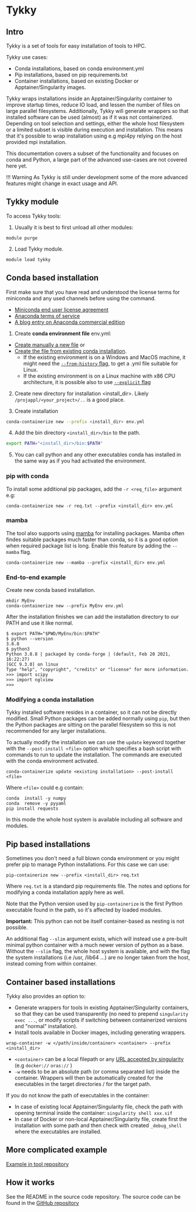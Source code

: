 # Tykky

## Intro

Tykky is a set of tools for easy installation of tools to HPC. 

Tykky use cases:

* Conda installations, based on conda environment.yml
* Pip installations, based on pip requirements.txt
* Container installations, based on existing Docker or Apptainer/Singularity images.

Tykky wraps installations inside 
an Apptainer/Singularity container to improve startup times, 
reduce IO load, and lessen the number of files on large parallel filesystems. 
Additionally, Tykky will generate wrappers so that installed
software can be used (almost) as if it was not containerized. Depending
on tool selection and settings, either the whole host filesystem or
a limited subset is visible during execution and installation. This means that
it's possible to wrap installation using e.g mpi4py relying on the host provided
mpi installation. 

This documentation covers a subset of the functionality and focuses on
conda and Python, a large part of the advanced use-cases
are not covered here yet.

!!! Warning
    As Tykky is still under development some of the more advanced features might change in exact usage and API.

## Tykky module

To access Tykky tools: 

1) Usually it is best to first unload all other modules: 

```
module purge
```

2) Load Tykky module. 

```bash
module load tykky
```

## Conda based installation

First make sure that you have read and understood the license terms for miniconda and any used channels
before using the command. 

- [Miniconda end user license agreement](https://www.anaconda.com/end-user-license-agreement-miniconda)
- [Anaconda terms of service](https://www.anaconda.com/terms-of-service)
- [A blog entry on Anaconda commercial edition](https://www.anaconda.com/blog/anaconda-commercial-edition-faq)

1) Create **conda environment file** env.yml: 

* [Create manually a new file](https://conda.io/projects/conda/en/latest/user-guide/tasks/manage-environments.html#create-env-file-manually) or 
* [Create the file from existing conda installation](https://conda.io/projects/conda/en/latest/user-guide/tasks/manage-environments.html#sharing-an-environment). 
	* If the existing environment is on a Windows and MacOS machine, it might need the [`--from-history` flag](https://conda.io/projects/conda/en/latest/user-guide/tasks/manage-environments.html#exporting-an-environment-file-across-platforms), to get a .yml file suitable for Linux.
	* If the existing environment is on a Linux machine with x86 CPU architecture, it is possible also to use [`--explicit` flag](https://conda.io/projects/conda/en/latest/user-guide/tasks/manage-environments.html#building-identical-conda-environments)

2) Create new directory for installation <install_dir>. Likely `/projappl/<your_project>/..` is a good place.

3) Create installation

```bash
conda-containerize new --prefix <install_dir> env.yml
```

4) Add the bin directory `<install_dir>/bin` to the path. 

```bash
export PATH="<install_dir>/bin:$PATH"
```

5) You can call python and any other executables conda has installed in the same way as if you had activated the environment. 

### pip with conda

To install some additional pip packages, add the `-r <req_file>` argument e.g: 

```
conda-containerize new -r req.txt --prefix <install_dir> env.yml
```

### mamba 
The tool also supports using [mamba](https://github.com/mamba-org/mamba) 
for installing packages. Mamba often findes suitable packages much faster than conda, so it is a good option when required package list is long. Enable this feature by adding the `--mamba` flag. 

```
conda-containerize new --mamba --prefix <install_dir> env.yml
```


### End-to-end example 

Create new conda based installation.
```
mkdir MyEnv
conda-containerize new --prefix MyEnv env.yml 
```
After the installation finishes we can add the installation directory to our PATH
and use it like normal.

```
$ export PATH="$PWD/MyEnv/bin:$PATH"
$ python --version
3.8.8
$ python3
Python 3.8.8 | packaged by conda-forge | (default, Feb 20 2021, 16:22:27) 
[GCC 9.3.0] on linux
Type "help", "copyright", "credits" or "license" for more information.
>>> import scipy
>>> import nglview
>>> 
```

### Modifying a conda installation

Tykky installed software resides in a container, so it can not be directly modified.
Small Python packages can be added normally using `pip`, but then the Python packages are
sitting on the parallel filesystem so this is not recommended for any larger installations.  

To actually modify the installation we can use the `update` keyword
together with the `--post-install <file>` option which specifies a bash script
with commands to run to update the installation. The commands are executed 
with the conda environment activated. 

```
conda-containerize update <existing installation> --post-install <file> 
```

Where `<file>` could e.g contain:

```
conda  install -y numpy
conda  remove -y pyyaml
pip install requests
```

In this mode the whole host system is available including all software and modules. 

## Pip based installations

Sometimes you don't need a full blown conda environment or you might prefer pip
to manage Python installations. For this case we can use: 

```
pip-containerize new --prefix <install_dir> req.txt
```
Where `req.txt` is a standard pip requirements file. 
The notes and options for modifying a conda installation apply here as well.

Note that the Python version used by `pip-containerize` is the first Python executable found in the path, so it's affected by loaded modules. 

**Important:** This python can not be itself container-based as nesting is not possible.  

An additional flag `--slim` argument exists, which will instead use a pre-built minimal python
container with a much newer version of python as a base. Without the `--slim` flag, the whole host system is available,
and with the flag the system installations (i.e /usr, /lib64 ...) are no longer taken from the host, instead
coming from within container. 

## Container based installations

Tykky also provides an option to: 
	
* Generate wrappers for tools in existing Apptainer/Singularity containers, so that they can be used 
transparently (no need to prepend `singularity exec ...`, or modify scripts if switching between containerized versions and "normal" installation).
* Install tools available in Docker images, including generating wrappers.

```
wrap-container -w </path/inside/container> <container> --prefix <install_dir> 
```

* `<container>` can be a local filepath or any [URL accepted by singularity](https://docs.sylabs.io/guides/3.7/user-guide/cli/singularity_pull.html) (e.g `docker://` `oras://` )
* `-w` needs to be an absolute path (or comma separated list) inside the container. Wrappers will then be automatically
created for the executables in the target directories / for the target path.

If you do not know the path of executables in the container:

* In case of existing local Apptainer/Singularity file, check the path with opening terminal inside the container: `singularity shell xxx.sif`
* In case of Docker or non-local Apptainer/Singularity file, create first the installation with some path and then check with created `_debug_shell` where the executables are installed.

## More complicated example

[Example in tool repository](https://github.com/CSCfi/hpc-container-wrapper/blob/master/examples/fftw.md)

## How it works

See the README in the source code repository. 
The source code can be found in the [GitHub repository](https://github.com/CSCfi/hpc-container-wrapper)
